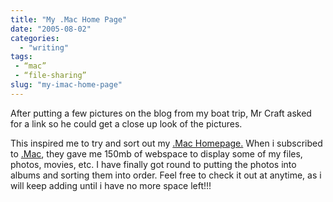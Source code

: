 ```yaml
---
title: "My .Mac Home Page"
date: "2005-08-02"
categories: 
  - "writing"
tags:
 - “mac”
 - “file-sharing”
slug: "my-imac-home-page"
---
```


After putting a few pictures on the blog from my boat trip, Mr Craft asked for a link so he could get a close up look of the pictures.

This inspired me to try and sort out my [.Mac Homepage.](https://homepage.mac.com/seanchamberlin/Menu4.html) When i subscribed to [.Mac](https://www.mac.com/WebObjects/Welcome.woa), they gave me 150mb of webspace to display some of my files, photos, movies, etc. I have finally got round to putting the photos into albums and sorting them into order.
Feel free to check it out at anytime, as i will keep adding until i have no more space left!!!
